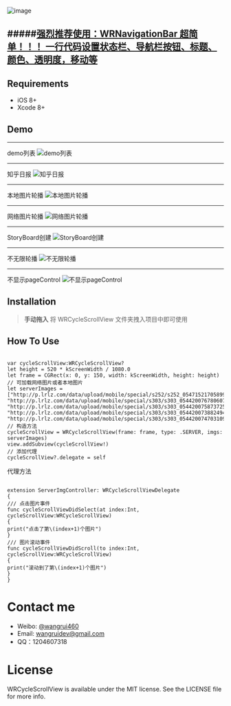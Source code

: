 ![image](https://github.com/wangrui460/WRCycleScrollView/raw/master/screenshots/WRCycleScrollView.png)

#####[强烈推荐使用：WRNavigationBar  超简单！！！ 一行代码设置状态栏、导航栏按钮、标题、颜色、透明度，移动等](https://github.com/wangrui460/WRNavigationBar)
------------------------------------------------------------

## Requirements
- iOS 8+
- Xcode 8+


## Demo 
---
demo列表
![demo列表](https://github.com/wangrui460/WRCycleScrollView/raw/master/screenshots/demos.png)

---
知乎日报
![知乎日报](https://github.com/wangrui460/WRCycleScrollView/raw/master/screenshots/知乎日报.gif)

---
本地图片轮播
![本地图片轮播](https://github.com/wangrui460/WRCycleScrollView/raw/master/screenshots/本地图片轮播.gif)

---
网络图片轮播
![网络图片轮播](https://github.com/wangrui460/WRCycleScrollView/raw/master/screenshots/网络图片轮播.gif)

---
StoryBoard创建
![StoryBoard创建](https://github.com/wangrui460/WRCycleScrollView/raw/master/screenshots/StoryBoard创建.gif)

---
不无限轮播
![不无限轮播](https://github.com/wangrui460/WRCycleScrollView/raw/master/screenshots/不无限轮播.gif)

---
不显示pageControl
![不显示pageControl](https://github.com/wangrui460/WRCycleScrollView/raw/master/screenshots/不显示pageControl.gif)


## Installation 

> **手动拖入**
> 将 WRCycleScrollView 文件夹拽入项目中即可使用

## How To Use

<pre><code>
var cycleScrollView:WRCycleScrollView?
let height = 520 * kScreenWidth / 1080.0
let frame = CGRect(x: 0, y: 150, width: kScreenWidth, height: height)
// 可加载网络图片或者本地图片
let serverImages = ["http://p.lrlz.com/data/upload/mobile/special/s252/s252_05471521705899113.png",              "http://p.lrlz.com/data/upload/mobile/special/s303/s303_05442007678060723.png",                  "http://p.lrlz.com/data/upload/mobile/special/s303/s303_05442007587372591.png",                    "http://p.lrlz.com/data/upload/mobile/special/s303/s303_05442007388249407.png",                    "http://p.lrlz.com/data/upload/mobile/special/s303/s303_05442007470310935.png"]
// 构造方法
cycleScrollView = WRCycleScrollView(frame: frame, type: .SERVER, imgs: serverImages)
view.addSubview(cycleScrollView!)
// 添加代理
cycleScrollView?.delegate = self
</code></pre>

代理方法
<pre><code>
extension ServerImgController: WRCycleScrollViewDelegate
{
/// 点击图片事件
func cycleScrollViewDidSelect(at index:Int, cycleScrollView:WRCycleScrollView)
{
print("点击了第\(index+1)个图片")
}
/// 图片滚动事件
func cycleScrollViewDidScroll(to index:Int, cycleScrollView:WRCycleScrollView)
{
print("滚动到了第\(index+1)个图片")
}
}
</code></pre>


# Contact me
- Weibo: [@wangrui460](http://weibo.com/u/5145779726?is_all=1)
- Email:  wangruidev@gmail.com
- QQ：1204607318

# License

WRCycleScrollView is available under the MIT license. See the LICENSE file for more info.

